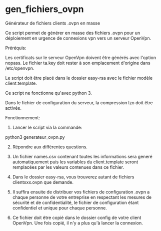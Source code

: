 # gen_fichiers_ovpn
 Générateur de fichiers clients .ovpn en masse


Ce script permet de générer en masse des fichiers .ovpn pour un déploiement en urgence de connexions vpn vers un serveur OpenVpn.



Préréquis:

Les certificats sur le serveur OpenVpn doivent être générés avec l'option nopass. Le fichier ta.key doit rester à son emplacement d'origine dans /etc/openvpn.

Le script doit être placé dans le dossier easy-rsa avec le fichier modèle client.template.

Ce script ne fonctionne qu'avec python 3.

Dans le fichier de configuration du serveur, la compression lzo doit être activée.



Fonctionnement:

1. Lancer le script via la commande:

python3 generateur_ovpn.py


2. Répondre aux différentes questions.

3. Un fichier names.csv contenant toutes les informations sera generé automatiquement puis les variables du client.template seront remplacées par les valeurs contenues dans ce fichier.

4. Dans le dossier easy-rsa, vous trouverez autant de fichiers clientxxx.ovpn que demande.

5. Il suffira ensuite de distribuer vos fichiers de configuration .ovpn a chaque personne de votre entreprise en respectant les mesures de sécurité et de confidentialité, le fichier de configuration étant confidentiel et unique pour chaque personne.

6. Ce fichier doit être copié dans le dossier config de votre client OpenVpn. Une fois copié, il n'y a plus qu'à lancer la connexion.


